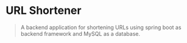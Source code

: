 # URL Shortener
> A backend application for shortening URLs using spring boot as backend framework
> and MySQL as a database.